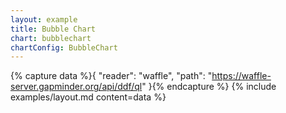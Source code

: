 ```yaml
---
layout: example
title: Bubble Chart
chart: bubblechart
chartConfig: BubbleChart
---
```


{% capture data %}{
  "reader": "waffle",
  "path": "https://waffle-server.gapminder.org/api/ddf/ql"
}{% endcapture %}
{% include examples/layout.md content=data %}